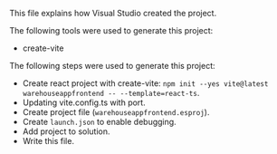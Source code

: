 This file explains how Visual Studio created the project.

The following tools were used to generate this project:
- create-vite

The following steps were used to generate this project:
- Create react project with create-vite: `npm init --yes vite@latest warehouseappfrontend -- --template=react-ts`.
- Updating vite.config.ts with port.
- Create project file (`warehouseappfrontend.esproj`).
- Create `launch.json` to enable debugging.
- Add project to solution.
- Write this file.
